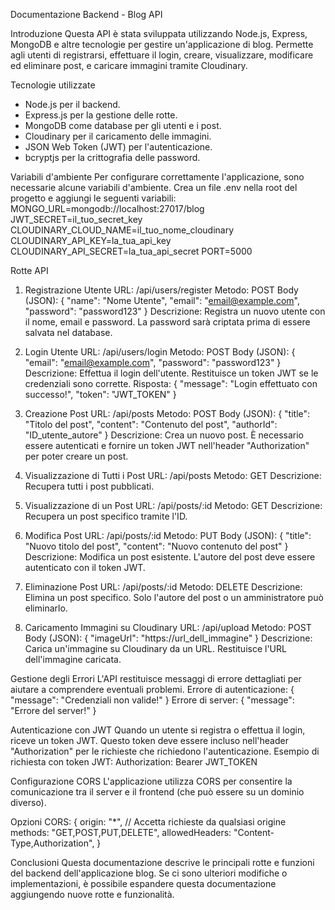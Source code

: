 Documentazione Backend - Blog API

Introduzione
Questa API è stata sviluppata utilizzando Node.js, Express, MongoDB e altre tecnologie per gestire
un'applicazione di blog.
Permette agli utenti di registrarsi, effettuare il login, creare, visualizzare, modificare ed eliminare
post, e caricare immagini tramite Cloudinary.

Tecnologie utilizzate
- Node.js per il backend.
- Express.js per la gestione delle rotte.
- MongoDB come database per gli utenti e i post.
- Cloudinary per il caricamento delle immagini.
- JSON Web Token (JWT) per l'autenticazione.
- bcryptjs per la crittografia delle password.

Variabili d'ambiente
Per configurare correttamente l'applicazione, sono necessarie alcune variabili d'ambiente. Crea un
file .env nella root del progetto e aggiungi le seguenti variabili:
MONGO_URL=mongodb://localhost:27017/blog
JWT_SECRET=il_tuo_secret_key
CLOUDINARY_CLOUD_NAME=il_tuo_nome_cloudinary
CLOUDINARY_API_KEY=la_tua_api_key
CLOUDINARY_API_SECRET=la_tua_api_secret
PORT=5000

Rotte API

1. Registrazione Utente
URL: /api/users/register
Metodo: POST
Body (JSON):
{
 "name": "Nome Utente",
 "email": "email@example.com",
 "password": "password123"
}
Descrizione: Registra un nuovo utente con il nome, email e password. La password sarà criptata
prima di essere salvata nel database.

2. Login Utente
URL: /api/users/login
Metodo: POST
Body (JSON):
{
 "email": "email@example.com",
 "password": "password123"
}
Descrizione: Effettua il login dell'utente. Restituisce un token JWT se le credenziali sono corrette.
Risposta:
{
 "message": "Login effettuato con successo!",
 "token": "JWT_TOKEN"
}

3. Creazione Post
URL: /api/posts
Metodo: POST
Body (JSON):
{
 "title": "Titolo del post",
 "content": "Contenuto del post",
 "authorId": "ID_utente_autore"
}
Descrizione: Crea un nuovo post. È necessario essere autenticati e fornire un token JWT nell'header "Authorization" per poter creare un post.

4. Visualizzazione di Tutti i Post
URL: /api/posts
Metodo: GET
Descrizione: Recupera tutti i post pubblicati.

5. Visualizzazione di un Post
URL: /api/posts/:id
Metodo: GET
Descrizione: Recupera un post specifico tramite l'ID.

6. Modifica Post
URL: /api/posts/:id
Metodo: PUT
Body (JSON):
{
 "title": "Nuovo titolo del post",
 "content": "Nuovo contenuto del post"
}
Descrizione: Modifica un post esistente. L'autore del post deve essere autenticato con il token JWT.

7. Eliminazione Post
URL: /api/posts/:id
Metodo: DELETE
Descrizione: Elimina un post specifico. Solo l'autore del post o un amministratore può eliminarlo.

8. Caricamento Immagini su Cloudinary
URL: /api/upload
Metodo: POST
Body (JSON):
{
 "imageUrl": "https://url_dell_immagine"
}
Descrizione: Carica un'immagine su Cloudinary da un URL. Restituisce l'URL dell'immagine
caricata.

Gestione degli Errori
L'API restituisce messaggi di errore dettagliati per aiutare a comprendere eventuali problemi.
Errore di autenticazione:
{
 "message": "Credenziali non valide!"
}
Errore di server:
{
 "message": "Errore del server!"
}

Autenticazione con JWT
Quando un utente si registra o effettua il login, riceve un token JWT. Questo token deve essere
incluso nell'header "Authorization" per le richieste che richiedono l'autenticazione.
Esempio di richiesta con token JWT:
Authorization: Bearer JWT_TOKEN

Configurazione CORS
L'applicazione utilizza CORS per consentire la comunicazione tra il server e il frontend (che può
essere su un dominio diverso).

Opzioni CORS:
{
 origin: "*", // Accetta richieste da qualsiasi origine
 methods: "GET,POST,PUT,DELETE",
 allowedHeaders: "Content-Type,Authorization",
}

Conclusioni
Questa documentazione descrive le principali rotte e funzioni del backend dell'applicazione blog. Se
ci sono ulteriori modifiche o implementazioni, è possibile espandere questa documentazione
aggiungendo nuove rotte e funzionalità.